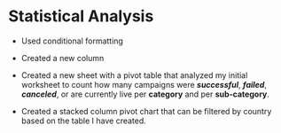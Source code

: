# Statistical Analysis

* Used conditional formatting
* Created a new column
* Created a new sheet with a pivot table that analyzed my initial worksheet to count how many campaigns were ***successful***, ***failed***, ***canceled***, or are currently live per **category** and per **sub-category**.

* Created a stacked column pivot chart that can be filtered by country based on the table I have created.

